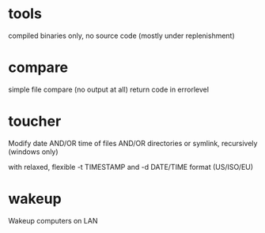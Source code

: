 # tools
compiled binaries only, no source code (mostly under replenishment)

# compare
simple file compare (no output at all) return code in errorlevel

# toucher
Modify date AND/OR time of files AND/OR directories or symlink, recursively (windows only)

with relaxed, flexible -t TIMESTAMP and -d DATE/TIME format (US/ISO/EU)

# wakeup
Wakeup computers on LAN
